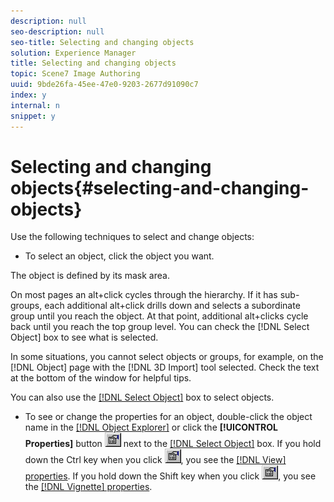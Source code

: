 ```yaml
---
description: null
seo-description: null
seo-title: Selecting and changing objects
solution: Experience Manager
title: Selecting and changing objects
topic: Scene7 Image Authoring
uuid: 9bde26fa-45ee-47e0-9203-2677d91090c7
index: y
internal: n
snippet: y
---
```


# Selecting and changing objects{#selecting-and-changing-objects}

Use the following techniques to select and change objects:

* To select an object, click the object you want.

The object is defined by its mask area.

On most pages an alt+click cycles through the hierarchy. If it has sub-groups, each additional alt+click drills down and selects a subordinate group until you reach the object. At that point, additional alt+clicks cycle back until you reach the top group level. You can check the [!DNL Select Object] box to see what is selected.

In some situations, you cannot select objects or groups, for example, on the [!DNL Object] page with the [!DNL 3D Import] tool selected. Check the text at the bottom of the window for helpful tips.

You can also use the [ [!DNL Select Object]](../../c-vat-gs/c-vat-sel-obj/c-vat-sel-object-box.md#concept-d127c6efaabd436a96c02f36a7bce6ac) box to select objects.

* To see or change the properties for an object, double-click the object name in the [ [!DNL Object Explorer]](../../r-vat-glossary/c-vat-obj-explorer.md#concept-da56038ea82c40a1a10576f99f2f6836) or click the **[!UICONTROL Properties]** button ![](assets/finger.png) next to the [ [!DNL Select Object]](../../c-vat-gs/c-vat-sel-obj/c-vat-sel-object-box.md#concept-d127c6efaabd436a96c02f36a7bce6ac) box. If you hold down the Ctrl key when you click ![](assets/finger.png), you see the [ [!DNL View] properties](../../c-vat-obj-pg/c-vat-abt-obj-prop/c-vat-view-prop.md#concept-8a396f7b144c46c4806c8ed26619eed1). If you hold down the Shift key when you click ![](assets/finger.png), you see the [ [!DNL Vignette] properties](../../c-vat-gs/t-vat-create-vign.md#task-a51b7fb4cce14ea88279116b24cc98b4).

